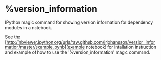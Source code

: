 %version_information
====================

IPython magic command for showing version information for dependency modules in
a notebook.

See the
[http://nbviewer.ipython.org/urls/raw.github.com/jrjohansson/version_information/master/example.ipynb](example notebook)
for intallation instruction and example of how to use the '%version_information'
magic command.


